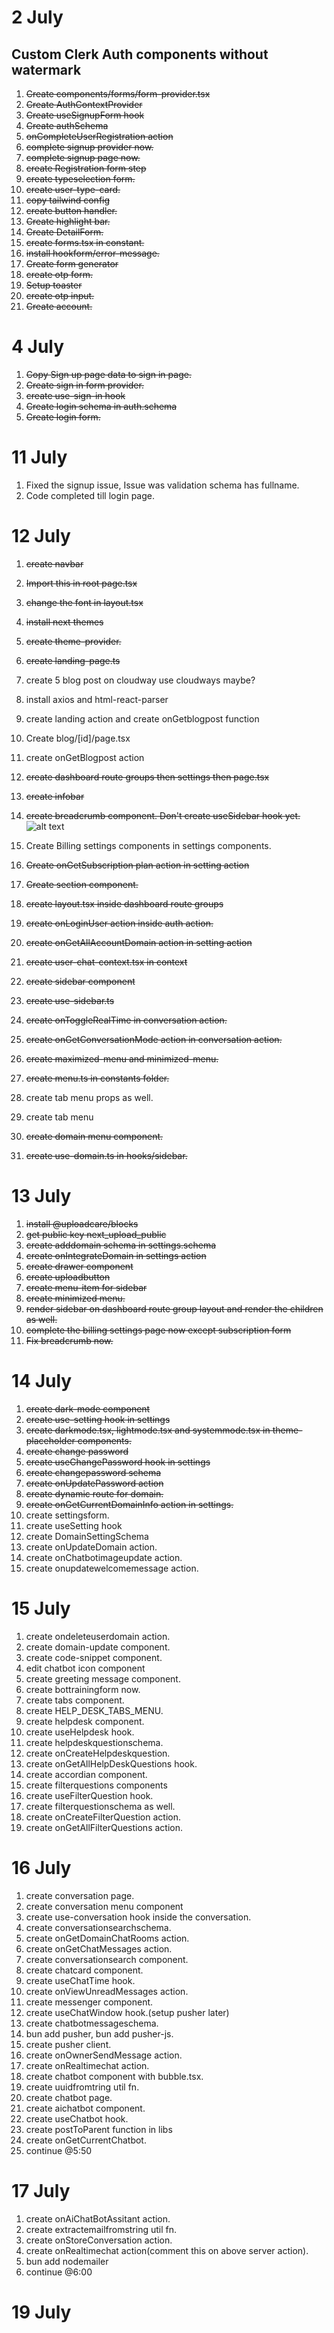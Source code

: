 # 2 July

## Custom Clerk Auth components without watermark

1. ~~Create components/forms/form-provider.tsx~~
2. ~~Create AuthContextProvider~~
3. ~~Create useSignupForm hook~~
4. ~~Create authSchema~~
5. ~~onCompleteUserRegistration action~~
6. ~~complete signup provider now.~~
7. ~~complete signup page now.~~
8. ~~create Registration form step~~
9. ~~create typeselection form.~~
10. ~~create user-type-card.~~
11. ~~copy tailwind config~~
12. ~~create button handler.~~
13. ~~Create highlight bar.~~
14. ~~Create DetailForm.~~
15. ~~create forms.tsx in constant.~~
16. ~~install hookform/error-message.~~
17. ~~Create form generator~~
18. ~~create otp form.~~
19. ~~Setup toaster~~
20. ~~create otp input.~~
21. ~~Create account.~~

# 4 July

1. ~~Copy Sign up page data to sign in page.~~
2. ~~Create sign in form provider.~~
3. ~~create use-sign-in hook~~
4. ~~Create login schema in auth.schema~~
5. ~~Create login form.~~

# 11 July

1. Fixed the signup issue, Issue was validation schema has fullname.
2. Code completed till login page.

# 12 July

1. ~~create navbar~~
2. ~~Import this in root page.tsx~~
3. ~~change the font in layout.tsx~~
4. ~~install next themes~~
5. ~~create theme-provider.~~
6. ~~create landing-page.ts~~

7. create 5 blog post on cloudway use cloudways maybe?
8. install axios and html-react-parser
9. create landing action and create onGetblogpost function
10. Create blog/[id]/page.tsx
11. create onGetBlogpost action

12. ~~create dashboard route groups then settings then page.tsx~~
13. ~~create infobar~~
14. ~~create breadcrumb component. Don't create useSidebar hook yet.~~
    ![alt text](image.png)
15. Create Billing settings components in settings components.
16. ~~Create onGetSubscription plan action in setting action~~
17. ~~Create section component.~~
18. ~~create layout.tsx inside dashboard route groups~~
19. ~~create onLoginUser action inside auth action.~~
20. ~~create onGetAllAccountDomain action in setting action~~
21. ~~create user-chat-context.tsx in context~~
22. ~~create sidebar component~~
23. ~~create use-sidebar.ts~~
24. ~~create onToggleRealTime in conversation action.~~
25. ~~create onGetConversationMode action in conversation action.~~
26. ~~create maximized-menu and minimized-menu.~~
27. ~~create menu.ts in constants folder.~~
28. create tab menu props as well.
29. create tab menu
30. ~~create domain menu component.~~
31. ~~create use-domain.ts in hooks/sidebar.~~

# 13 July

1. ~~install @uploadcare/blocks~~
2. ~~get public key next_upload_public~~
3. ~~create adddomain schema in settings.schema~~
4. ~~create onIntegrateDomain in settings action~~
5. ~~create drawer component~~
6. ~~create uploadbutton~~
7. ~~create menu-item for sidebar~~
8. ~~create minimized menu.~~
9. ~~render sidebar on dashboard route group layout and render the children as well.~~
10. ~~complete the billing settings page now except subscription form~~
11. ~~Fix breadcrumb now.~~

# 14 July

1. ~~create dark-mode component~~
2. ~~create use-setting hook in settings~~
3. ~~create darkmode.tsx, lightmode.tsx and systemmode.tsx in theme-placeholder components.~~
4. ~~create change password~~
5. ~~create useChangePassword hook in settings~~
6. ~~create changepassword schema~~
7. ~~create onUpdatePassword action~~
8. ~~create dynamic route for domain.~~
9. ~~create onGetCurrentDomainInfo action in settings.~~
10. create settingsform.
11. create useSetting hook
12. create DomainSettingSchema
13. create onUpdateDomain action.
14. create onChatbotimageupdate action.
15. create onupdatewelcomemessage action.

# 15 July

1. create ondeleteuserdomain action.
2. create domain-update component.
3. create code-snippet component.
4. edit chatbot icon component
5. create greeting message component.
6. create bottrainingform now.
7. create tabs component.
8. create HELP_DESK_TABS_MENU.
9. create helpdesk component.
10. create useHelpdesk hook.
11. create helpdeskquestionschema.
12. create onCreateHelpdeskquestion.
13. create onGetAllHelpDeskQuestions hook.
14. create accordian component.
15. create filterquestions components
16. create useFilterQuestion hook.
17. create filterquestionschema as well.
18. create onCreateFilterQuestion action.
19. create onGetAllFilterQuestions action.

# 16 July

1. create conversation page.
2. create conversation menu component
3. create use-conversation hook inside the conversation.
4. create conversationsearchschema.
5. create onGetDomainChatRooms action.
6. create onGetChatMessages action.
7. create conversationsearch component.
8. create chatcard component.
9. create useChatTime hook.
10. create onViewUnreadMessages action.
11. create messenger component.
12. create useChatWindow hook.(setup pusher later)
13. create chatbotmessageschema.
14. bun add pusher, bun add pusher-js.
15. create pusher client.
16. create onOwnerSendMessage action.
17. create onRealtimechat action.
18. create chatbot component with bubble.tsx.
19. create uuidfromtring util fn.
20. create chatbot page.
21. create aichatbot component.
22. create useChatbot hook.
23. create postToParent function in libs
24. create onGetCurrentChatbot.
25. continue @5:50

# 17 July

1. create onAiChatBotAssitant action.
2. create extractemailfromstring util fn.
3. create onStoreConversation action.
4. create onRealtimechat action(comment this on above server action).
5. bun add nodemailer
6. continue @6:00

# 19 July
